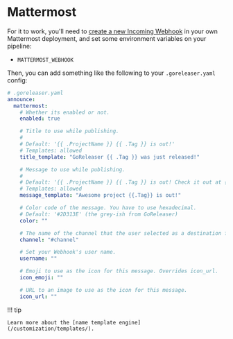 # Mattermost

For it to work, you'll need to [create a new Incoming Webhook](https://docs.mattermost.com/developer/webhooks-incoming.html) in your own Mattermost deployment, and set some
environment variables on your pipeline:

- `MATTERMOST_WEBHOOK`

Then, you can add something like the following to your `.goreleaser.yaml` config:

```yaml
# .goreleaser.yaml
announce:
  mattermost:
    # Whether its enabled or not.
    enabled: true

    # Title to use while publishing.
    #
    # Default: '{{ .ProjectName }} {{ .Tag }} is out!'
    # Templates: allowed
    title_template: "GoReleaser {{ .Tag }} was just released!"

    # Message to use while publishing.
    #
    # Default: '{{ .ProjectName }} {{ .Tag }} is out! Check it out at {{ .ReleaseURL }}'
    # Templates: allowed
    message_template: "Awesome project {{.Tag}} is out!"

    # Color code of the message. You have to use hexadecimal.
    # Default: '#2D313E' (the grey-ish from GoReleaser)
    color: ""

    # The name of the channel that the user selected as a destination for webhook messages.
    channel: "#channel"

    # Set your Webhook's user name.
    username: ""

    # Emoji to use as the icon for this message. Overrides icon_url.
    icon_emoji: ""

    # URL to an image to use as the icon for this message.
    icon_url: ""
```

!!! tip

    Learn more about the [name template engine](/customization/templates/).
